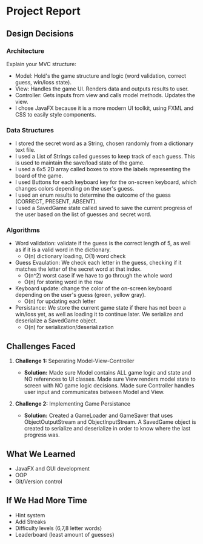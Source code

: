 # Project Report

## Design Decisions

### Architecture
Explain your MVC structure:
- Model: Hold's the game structure and logic (word validation, correct guess, win/loss state).
- View: Handles the game UI. Renders data and outputs results to user.
- Controller: Gets inputs from view and calls model methods. Updates the view.
- I chose JavaFX because it is a more modern UI toolkit, using FXML and CSS to easily style components.

### Data Structures
- I stored the secret word as a String, chosen randomly from a dictionary text file.
- I used a List of Strings called guesses to keep track of each guess. This is used to maintain the save/load state of the game.
- I used a 6x5 2D array called boxes to store the labels representing the board of the game.
- I used Buttons for each keyboard key for the on-screen keyboard, which changes colors depending on the user's guess.
- I used an enum results to determine the outcome of the guess (CORRECT, PRESENT, ABSENT).
- I used a SavedGame state called saved to save the current progress of the user based on the list of guesses and secret word.

### Algorithms
- Word validation: validate if the guess is the correct length of 5, as well as if it is a valid word in the dictionary.
   - O(n) dictionary loading, O(1) word check
- Guess Evaulation: We check each letter in the guess, checking if it matches the letter of the secret word at that index.
   - O(n^2) worst case if we have to go through the whole word
   - O(n) for storing word in the row
- Keyboard update: change the color of the on-screen keyboard depending on the user's guess (green, yellow gray).
   - O(n) for updating each letter
- Persistance: We store the current game state if there has not been a win/loss yet, as well as loading it to continue later. We serialize and deserialize a SavedGame object.
   - O(n) for serialization/deserialization   

## Challenges Faced
1. **Challenge 1:** Seperating Model-View-Controller
   - **Solution:** Made sure Model contains ALL game logic and state and NO references to UI classes. Made sure View renders model state to screen with NO game logic decisions. Made sure Controller handles user input and communicates between Model and View.

2. **Challenge 2:** Implementing Game Persistance
   - **Solution:** Created a GameLoader and GameSaver that uses ObjectOutputStream and ObjectInputStream. A SavedGame object is created to serialize and deserialize in order to know where the last progress was.

## What We Learned
- JavaFX and GUI development
- OOP
- Git/Version control

## If We Had More Time
- Hint system
- Add Streaks
- Difficulty levels (6,7,8 letter words)
- Leaderboard (least amount of guesses)

